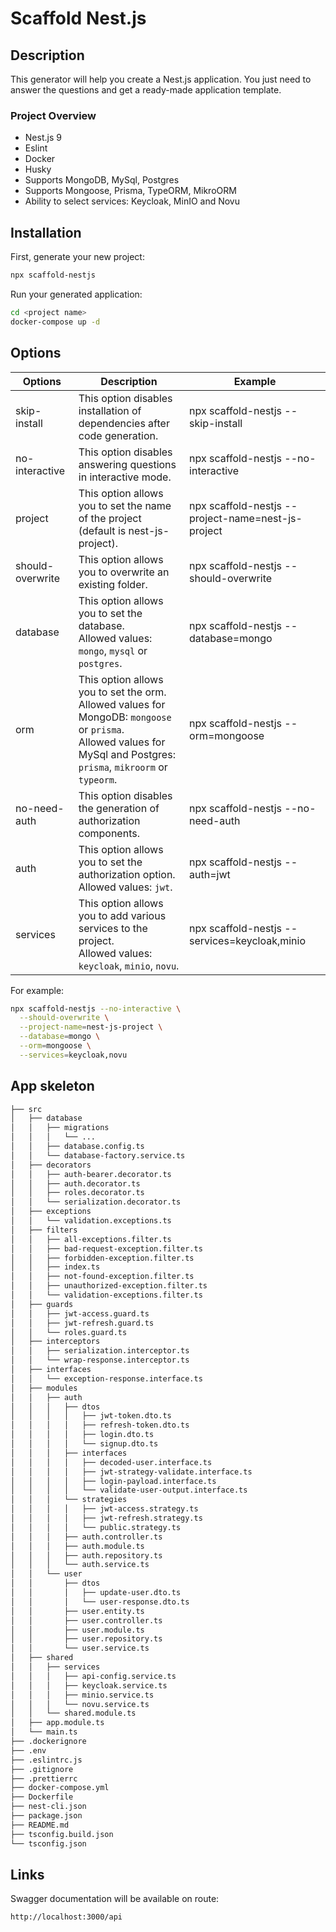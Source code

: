 # Scaffold Nest.js

## Description

This generator will help you create a Nest.js application. You just need to answer the questions and get a ready-made application template.

### Project Overview

- Nest.js 9
- Eslint
- Docker
- Husky
- Supports MongoDB, MySql, Postgres
- Supports Mongoose, Prisma, TypeORM, MikroORM
- Ability to select services: Keycloak, MinIO and Novu

## Installation

First, generate your new project:

```bash
npx scaffold-nestjs
```

Run your generated application:

```bash
cd <project name>
docker-compose up -d
```

## Options

| Options          | Description                                                                                                                                                                  | Example                                            |
|------------------|------------------------------------------------------------------------------------------------------------------------------------------------------------------------------|----------------------------------------------------|
| skip-install     | This option disables installation of dependencies after code generation.                                                                                                     | npx scaffold-nestjs --skip-install                 |
| no-interactive   | This option disables answering questions in interactive mode.                                                                                                                | npx scaffold-nestjs --no-interactive               |
| project          | This option allows you to set the name of the project (default is nest-js-project).                                                                                          | npx scaffold-nestjs --project-name=nest-js-project |
| should-overwrite | This option allows you to overwrite an existing folder.                                                                                                                      | npx scaffold-nestjs --should-overwrite             |
| database         | This option allows you to set the database.<br/>Allowed values: `mongo`, `mysql` or `postgres`.                                                                              | npx scaffold-nestjs --database=mongo               |
| orm              | This option allows you to set the orm.<br/>Allowed values for MongoDB: `mongoose` or `prisma`.<br/>Allowed values for MySql and Postgres: `prisma`, `mikroorm` or `typeorm`. | npx scaffold-nestjs --orm=mongoose                 |
| no-need-auth     | This option disables the generation of authorization components.                                                                                                             | npx scaffold-nestjs --no-need-auth                 |
| auth             | This option allows you to set the authorization option.<br/>Allowed values: `jwt`.                                                                                           | npx scaffold-nestjs --auth=jwt                     |
| services         | This option allows you to add various services to the project.<br/>Allowed values: `keycloak`, `minio`, `novu`.                                                              | npx scaffold-nestjs --services=keycloak,minio      |

For example:
```bash
npx scaffold-nestjs --no-interactive \
  --should-overwrite \
  --project-name=nest-js-project \
  --database=mongo \
  --orm=mongoose \
  --services=keycloak,novu
```

## App skeleton

```bash
├── src
│   ├── database
│   │   ├── migrations
│   │   │   └── ...
│   │   ├── database.config.ts
│   │   └── database-factory.service.ts
│   ├── decorators
│   │   ├── auth-bearer.decorator.ts
│   │   ├── auth.decorator.ts
│   │   ├── roles.decorator.ts
│   │   └── serialization.decorator.ts
│   ├── exceptions
│   │   └── validation.exceptions.ts
│   ├── filters
│   │   ├── all-exceptions.filter.ts
│   │   ├── bad-request-exception.filter.ts
│   │   ├── forbidden-exception.filter.ts
│   │   ├── index.ts
│   │   ├── not-found-exception.filter.ts
│   │   ├── unauthorized-exception.filter.ts
│   │   └── validation-exceptions.filter.ts
│   ├── guards
│   │   ├── jwt-access.guard.ts
│   │   ├── jwt-refresh.guard.ts
│   │   └── roles.guard.ts
│   ├── interceptors
│   │   ├── serialization.interceptor.ts
│   │   └── wrap-response.interceptor.ts
│   ├── interfaces
│   │   └── exception-response.interface.ts
│   ├── modules
│   │   ├── auth
│   │   │   ├── dtos
│   │   │   │   ├── jwt-token.dto.ts
│   │   │   │   ├── refresh-token.dto.ts
│   │   │   │   ├── login.dto.ts
│   │   │   │   └── signup.dto.ts
│   │   │   ├── interfaces
│   │   │   │   ├── decoded-user.interface.ts
│   │   │   │   ├── jwt-strategy-validate.interface.ts
│   │   │   │   ├── login-payload.interface.ts
│   │   │   │   └── validate-user-output.interface.ts
│   │   │   └── strategies
│   │   │   │   ├── jwt-access.strategy.ts
│   │   │   │   ├── jwt-refresh.strategy.ts
│   │   │   │   └── public.strategy.ts
│   │   │   ├── auth.controller.ts
│   │   │   ├── auth.module.ts
│   │   │   ├── auth.repository.ts
│   │   │   └── auth.service.ts
│   │   └── user
│   │       ├── dtos
│   │       │   ├── update-user.dto.ts
│   │       │   └── user-response.dto.ts
│   │       ├── user.entity.ts
│   │       ├── user.controller.ts
│   │       ├── user.module.ts
│   │       ├── user.repository.ts
│   │       └── user.service.ts
│   ├── shared
│   │   ├── services
│   │   │   ├── api-config.service.ts
│   │   │   ├── keycloak.service.ts
│   │   │   ├── minio.service.ts
│   │   │   └── novu.service.ts
│   │   └── shared.module.ts
│   ├── app.module.ts
│   └── main.ts
├── .dockerignore
├── .env
├── .eslintrc.js
├── .gitignore
├── .prettierrc
├── docker-compose.yml
├── Dockerfile
├── nest-cli.json
├── package.json
├── README.md
├── tsconfig.build.json
└── tsconfig.json
```

## Links

Swagger documentation will be available on route:

```bash
http://localhost:3000/api
```
